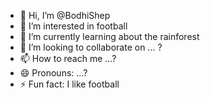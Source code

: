 - 👋 Hi, I’m @BodhiShep
- 👀 I’m interested in football
- 🌱 I’m currently learning about the rainforest
- 💞️ I’m looking to collaborate on ... ?
- 📫 How to reach me ...?
- 😄 Pronouns: ...?
- ⚡ Fun fact: I like football

<!---
BodhiShep/BodhiShep is a ✨ special ✨ repository because its `README.md` (this file) appears on your GitHub profile.
You can click the Preview link to take a look at your changes.
--->
